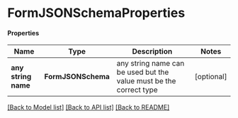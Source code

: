 # FormJSONSchemaProperties

#### Properties
Name | Type | Description | Notes
------------ | ------------- | ------------- | -------------
**any string name** | **FormJSONSchema** | any string name can be used but the value must be the correct type | [optional]

[[Back to Model list]](../README.md#documentation-for-models) [[Back to API list]](../README.md#documentation-for-api-endpoints) [[Back to README]](../README.md)

